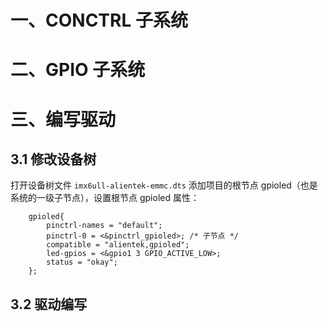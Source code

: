 # 一、CONCTRL 子系统

# 二、GPIO 子系统

# 三、编写驱动

## 3.1  修改设备树
打开设备树文件 `imx6ull-alientek-emmc.dts` 添加项目的根节点 gpioled（也是系统的一级子节点），设置根节点 gpioled 属性：
```
	gpioled{
		pinctrl-names = "default";
		pinctrl-0 = <&pinctrl_gpioled>; /* 子节点 */
		compatible = "alientek,gpioled";
		led-gpios = <&gpio1 3 GPIO_ACTIVE_LOW>;
		status = "okay";
	};
```



## 3.2  驱动编写
<!--stackedit_data:
eyJoaXN0b3J5IjpbLTE1MzAxNjk3NDMsLTczMDgzMDg4MiwxNj
k2MTgwNDg4XX0=
-->